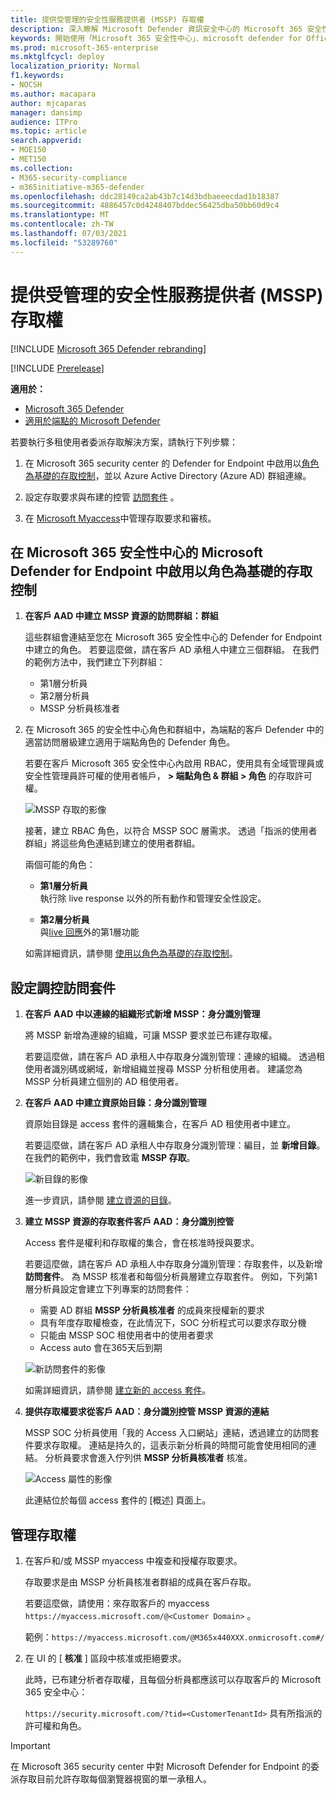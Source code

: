 ```yaml
---
title: 提供受管理的安全性服務提供者 (MSSP) 存取權
description: 深入瞭解 Microsoft Defender 資訊安全中心的 Microsoft 365 安全性中心的變更
keywords: 開始使用「Microsoft 365 安全性中心」、microsoft defender for Office 365、microsoft defender for Endpoint、MDO、MDE、單一窗格的玻璃、混合入口網站、安全性入口網站、Defender 安全性入口網站
ms.prod: microsoft-365-enterprise
ms.mktglfcycl: deploy
localization_priority: Normal
f1.keywords:
- NOCSH
ms.author: macapara
author: mjcaparas
manager: dansimp
audience: ITPro
ms.topic: article
search.appverid:
- MOE150
- MET150
ms.collection:
- M365-security-compliance
- m365initiative-m365-defender
ms.openlocfilehash: ddc28149ca2ab43b7c14d3bdbaeeecdad1b18387
ms.sourcegitcommit: 4886457c0d4248407bddec56425dba50bb60d9c4
ms.translationtype: MT
ms.contentlocale: zh-TW
ms.lasthandoff: 07/03/2021
ms.locfileid: "53289760"
---
```

# <a name="provide-managed-security-service-provider-mssp-access"></a>提供受管理的安全性服務提供者 (MSSP) 存取權 

[!INCLUDE [Microsoft 365 Defender rebranding](../includes/microsoft-defender.md)]

[!INCLUDE [Prerelease](../includes/prerelease.md)]

**適用於：**

- [Microsoft 365 Defender](microsoft-365-defender.md)
- [適用於端點的 Microsoft Defender](https://go.microsoft.com/fwlink/p/?linkid=2154037)

若要執行多租使用者委派存取解決方案，請執行下列步驟：

1. 在 Microsoft 365 security center 的 Defender for Endpoint 中啟用以[角色為基礎的存取控制](/windows/security/threat-protection/microsoft-defender-atp/rbac)，並以 Azure Active Directory (Azure AD) 群組連線。

2. 設定存取要求與布建的控管 [訪問套件](/azure/active-directory/governance/identity-governance-overview) 。

3. 在 [Microsoft Myaccess](/azure/active-directory/governance/entitlement-management-request-approve)中管理存取要求和審核。

## <a name="enable-role-based-access-controls-in-microsoft-defender-for-endpoint-in-microsoft-365-security-center"></a>在 Microsoft 365 安全性中心的 Microsoft Defender for Endpoint 中啟用以角色為基礎的存取控制

1. **在客戶 AAD 中建立 MSSP 資源的訪問群組：群組**

    這些群組會連結至您在 Microsoft 365 安全性中心的 Defender for Endpoint 中建立的角色。 若要這麼做，請在客戶 AD 承租人中建立三個群組。 在我們的範例方法中，我們建立下列群組：

    - 第1層分析員
    - 第2層分析員
    - MSSP 分析員核准者  

2. 在 Microsoft 365 的安全性中心角色和群組中，為端點的客戶 Defender 中的適當訪問層級建立適用于端點角色的 Defender 角色。

    若要在客戶 Microsoft 365 安全性中心內啟用 RBAC，使用具有全域管理員或安全性管理員許可權的使用者帳戶， **> 端點角色 & 群組 > 角色** 的存取許可權。

    ![MSSP 存取的影像](../../media/mssp-access.png)

    接著，建立 RBAC 角色，以符合 MSSP SOC 層需求。 透過「指派的使用者群組」將這些角色連結到建立的使用者群組。

    兩個可能的角色：

    - **第1層分析員** <br>
      執行除 live response 以外的所有動作和管理安全性設定。

    - **第2層分析員** <br>
      與[live 回應](/windows/security/threat-protection/microsoft-defender-atp/live-response)外的第1層功能

    如需詳細資訊，請參閱 [使用以角色為基礎的存取控制](/windows/security/threat-protection/microsoft-defender-atp/rbac)。

## <a name="configure-governance-access-packages"></a>設定調控訪問套件

1. **在客戶 AAD 中以連線的組織形式新增 MSSP：身分識別管理**

    將 MSSP 新增為連線的組織，可讓 MSSP 要求並已布建存取權。 

    若要這麼做，請在客戶 AD 承租人中存取身分識別管理：連線的組織。 透過租使用者識別碼或網域，新增組織並搜尋 MSSP 分析租使用者。 建議您為 MSSP 分析員建立個別的 AD 租使用者。

2. **在客戶 AAD 中建立資原始目錄：身分識別管理**

    資原始目錄是 access 套件的邏輯集合，在客戶 AD 租使用者中建立。

    若要這麼做，請在客戶 AD 承租人中存取身分識別管理：編目，並 **新增目錄**。 在我們的範例中，我們會致電 **MSSP 存取**。

    ![新目錄的影像](../../media/goverance-catalog.png)

    進一步資訊，請參閱 [建立資源的目錄](/azure/active-directory/governance/entitlement-management-catalog-create)。

3. **建立 MSSP 資源的存取套件客戶 AAD：身分識別控管**

    Access 套件是權利和存取權的集合，會在核准時授與要求。 

    若要這麼做，請在客戶 AD 承租人中存取身分識別管理：存取套件，以及新增 **訪問套件**。 為 MSSP 核准者和每個分析員層建立存取套件。 例如，下列第1層分析員設定會建立下列專案的訪問套件：

    - 需要 AD 群組 **MSSP 分析員核准者** 的成員來授權新的要求
    - 具有年度存取權檢查，在此情況下，SOC 分析程式可以要求存取分機
    - 只能由 MSSP SOC 租使用者中的使用者要求
    - Access auto 會在365天后到期

    ![新訪問套件的影像](../../media/new-access-package.png)

    如需詳細資訊，請參閱 [建立新的 access 套件](/azure/active-directory/governance/entitlement-management-access-package-create)。

4. **提供存取權要求從客戶 AAD：身分識別控管 MSSP 資源的連結**

    MSSP SOC 分析員使用「我的 Access 入口網站」連結，透過建立的訪問套件要求存取權。 連結是持久的，這表示新分析員的時間可能會使用相同的連結。 分析員要求會進入佇列供 **MSSP 分析員核准者** 核准。

    ![Access 屬性的影像](../../media/access-properties.png)

    此連結位於每個 access 套件的 [概述] 頁面上。

## <a name="manage-access"></a>管理存取權

1. 在客戶和/或 MSSP myaccess 中複查和授權存取要求。

    存取要求是由 MSSP 分析員核准者群組的成員在客戶存取。

    若要這麼做，請使用：來存取客戶的 myaccess `https://myaccess.microsoft.com/@<Customer Domain>` 。

    範例：`https://myaccess.microsoft.com/@M365x440XXX.onmicrosoft.com#/`

2. 在 UI 的 [ **核准** ] 區段中核准或拒絕要求。

     此時，已布建分析者存取權，且每個分析員都應該可以存取客戶的 Microsoft 365 安全中心：

    `https://security.microsoft.com/?tid=<CustomerTenantId>` 具有所指派的許可權和角色。

> [!IMPORTANT]
> 在 Microsoft 365 security center 中對 Microsoft Defender for Endpoint 的委派存取目前允許存取每個瀏覽器視窗的單一承租人。
